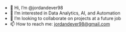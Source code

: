 - 👋 Hi, I’m @jordandever98
- 👀 I’m interested in Data Analytics, AI, and Automation
- 💞️ I’m looking to collaborate on projects at a future job
- 📫 How to reach me: jordandever98@gmail.com

<!---
jordandever98/jordandever98 is a ✨ special ✨ repository because its `README.md` (this file) appears on your GitHub profile.
You can click the Preview link to take a look at your changes.
--->
